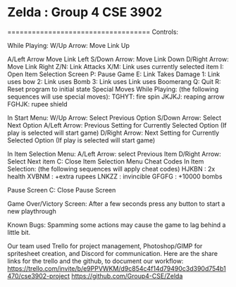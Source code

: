 # Zelda : Group 4 CSE 3902
===================================
Controls:

While Playing:
W/Up Arrow: Move Link Up

A/Left Arrow Move Link Left
S/Down Arrow: Move Link Down
D/Right Arrow: Move Link Right
Z/N: Link Attacks
X/M: Link uses currently selected item
I: Open Item Selection Screen
P: Pause Game
E: Link Takes Damage
1: Link uses bow
2: Link uses Bomb
3: Link uses Link uses Boomerang
Q: Quit
R: Reset program to initial state
Special Moves While Playing: (the following sequences will use special moves):
TGHYT: fire spin
JKJKJ: reaping arrow
FGHJK: rupee shield


In Start Menu:
W/Up Arrow: Select Previous Option 
S/Down Arrow: Select Next Option
A/Left Arrow: Previous Setting for Currently Selected Option (If play is selected will start game)
D/Right Arrow: Next Setting for Currently Selected Option (If play is selected will start game)

In Item Selection Menu:
A/Left Arrow: select Previous Item
D/Right Arrow: Select Next item
C: Close Item Selection Menu
Cheat Codes In Item Selection: (the following sequences will apply cheat codes)
HJKBN : 2x health
XVBNM : +extra rupees
LNKZZ : invincible
GFGFG : +10000 bombs

Pause Screen
C: Close Pause Screen

Game Over/Victory Screen:
After a few seconds press any button to start a new playthrough


Known Bugs: 
Spamming some actions may cause the game to lag behind a little bit.


Our team used Trello for project management, Photoshop/GIMP for spritesheet creation, and Discord for communication.
Here are the share links for the trello and the github, to document our workflow:
https://trello.com/invite/b/e9PPVWKM/d9c854c4f14d79490c3d390d754b1470/cse3902-project
https://github.com/Group4-CSE/Zelda
